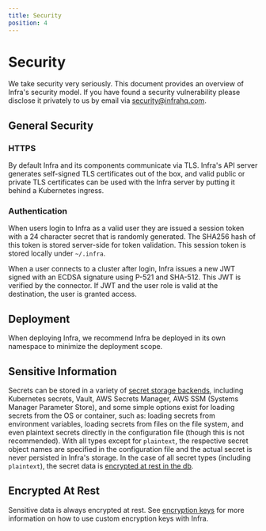```yaml
---
title: Security
position: 4
---
```


# Security
We take security very seriously. This document provides an overview of Infra's security model. If you have found a security vulnerability please disclose it privately to us by email via [security@infrahq.com](mailto:security@infrahq.com).

## General Security

### HTTPS
By default Infra and its components communicate via TLS. Infra's API server generates self-signed TLS certificates out of the box, and valid public or private TLS certificates can be used with the Infra server by putting it behind a Kubernetes ingress.

### Authentication
When users login to Infra as a valid user they are issued a session token with a 24 character secret that is randomly generated. The SHA256 hash of this token is stored server-side for token validation. This session token is stored locally under `~/.infra`.

When a user connects to a cluster after login, Infra issues a new JWT signed with an ECDSA signature using P-521 and SHA-512. This JWT is verified by the connector. If JWT and the user role is valid at the destination, the user is granted access.

## Deployment

When deploying Infra, we recommend Infra be deployed in its own namespace to minimize the deployment scope.

## Sensitive Information

Secrets can be stored in a variety of [secret storage backends](./helm-reference.md#secrets), including Kubernetes secrets, Vault, AWS Secrets Manager, AWS SSM (Systems Manager Parameter Store), and some simple options exist for loading secrets from the OS or container, such as: loading secrets from environment variables, loading secrets from files on the file system, and even plaintext secrets directly in the configuration file (though this is not recommended). With all types except for `plaintext`, the respective secret object names are specified in the configuration file and the actual secret is never persisted in Infra's storage. In the case of all secret types (including `plaintext`), the secret data is [encrypted at rest in the db](#Encrypted_At_Rest).

## Encrypted At Rest

Sensitive data is always encrypted at rest. See [encryption keys](./helm-reference.md#encryption-keys) for more information on how to use custom encryption keys with Infra.
